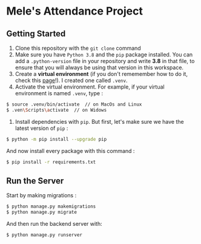 # Mele's Attendance Project

## Getting Started

1. Clone this repository with the `git clone` command
1. Make sure you have `Python 3.8` and the `pip` package installed. You can add a `.python-version` file in your repository and write **3.8** in that file, to ensure that you will always be using that version in this workspace.
1. Create a **virtual environment** (if you don't rememember how to do it, check this [page][python-venv]!). I created one called `.venv`.
1. Activate the virtual environment. For example, if your virtual environment is named `.venv`, type :

```bash
$ source .venv/bin/activate  // on MacOs and Linux
$ .ven\Scripts\activate  // on Widows
```

1. Install dependencies with `pip`. But first, let's make sure we have the latest version of `pip` :

```bash
$ python -m pip install --upgrade pip
```

And now install every package with this command :

```bash
$ pip install -r requirements.txt
```

## Run the Server

Start by making migrations :

```bash
$ python manage.py makemigrations
$ python manage.py migrate
```

And then run the backend server with:

```bash
$ python manage.py runserver
```

[python-venv]: http://pacific-coding.commoncode.io/python-intro/create-a-venv/
